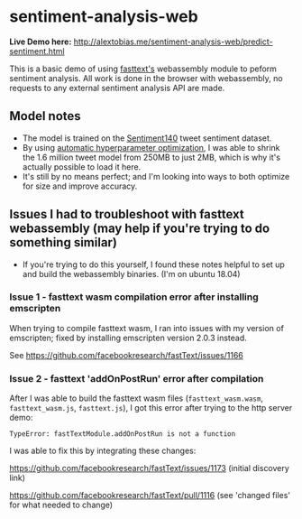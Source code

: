 # sentiment-analysis-web

**Live Demo here:** http://alextobias.me/sentiment-analysis-web/predict-sentiment.html

This is a basic demo of using [fasttext's](https://fasttext.cc/) webassembly module to peform sentiment analysis. All work is done in the browser with webassembly, no requests to any external sentiment analysis API are made. 

## Model notes
- The model is trained on the [Sentiment140](https://www.kaggle.com/kazanova/sentiment140) tweet sentiment dataset.
- By using [automatic hyperparameter optimization](https://fasttext.cc/docs/en/autotune.html), I was able to shrink the 1.6 million tweet model from 250MB to just 2MB, which is why it's actually possible to load it here.
- It's still by no means perfect; and I'm looking into ways to both optimize for size and improve accuracy.

## Issues I had to troubleshoot with fasttext webassembly (may help if you're trying to do something similar)
- If you're trying to do this yourself, I found these notes helpful to set up and build the webassembly binaries. (I'm on ubuntu 18.04)

### Issue 1 - fasttext wasm compilation error after installing emscripten
When trying to compile fasttext wasm, I ran into issues with my version of emscripten; fixed by installing emscripten version 2.0.3 instead.

See https://github.com/facebookresearch/fastText/issues/1166

### Issue 2 - fasttext 'addOnPostRun' error after compilation

After I was able to build the fasttext wasm files (`fasttext_wasm.wasm`, `fasttext_wasm.js`, `fasttext.js`), I got this error after trying to the http server demo:

`TypeError: fastTextModule.addOnPostRun is not a function`

I was able to fix this by integrating these changes:

https://github.com/facebookresearch/fastText/issues/1173 (initial discovery link)

https://github.com/facebookresearch/fastText/pull/1116 (see 'changed files' for what needed to change)

